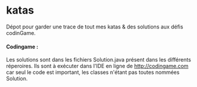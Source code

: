 # katas

Dépot pour garder une trace de tout mes katas & des solutions aux défis codinGame.

#### Codingame :
Les solutions sont dans les fichiers Solution.java présent dans les différents réperoires. Ils sont à exécuter dans l'IDE en ligne de http://codingame.com car seul le code est important, les classes n'étant pas toutes nommées Solution.
